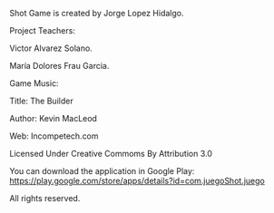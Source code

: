 Shot Game is created by Jorge Lopez Hidalgo. 


Project Teachers:

Victor Alvarez Solano.

María Dolores Frau Garcia.


Game Music:

Title: The Builder

Author: Kevin MacLeod

Web: Incompetech.com

Licensed Under Creative Commoms By Attribution 3.0


You can download the application in Google Play: https://play.google.com/store/apps/details?id=com.juegoShot.juego

All rights reserved.
